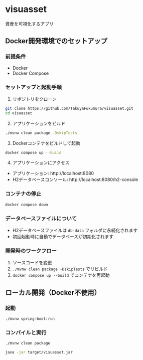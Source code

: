 # visuasset
資産を可視化するアプリ

## Docker開発環境でのセットアップ

### 前提条件
- Docker
- Docker Compose

### セットアップと起動手順

1. リポジトリをクローン
```bash
git clone https://github.com/TakuyaFukumura/visuasset.git
cd visuasset
```

2. アプリケーションをビルド
```bash
./mvnw clean package -DskipTests
```

3. Dockerコンテナをビルドして起動
```bash
docker compose up --build
```

4. アプリケーションにアクセス
- アプリケーション: http://localhost:8080
- H2データベースコンソール: http://localhost:8080/h2-console

### コンテナの停止
```bash
docker compose down
```

### データベースファイルについて
- H2データベースファイルは `db-data` フォルダに永続化されます
- 初回起動時に自動でデータベースが初期化されます

### 開発時のワークフロー
1. ソースコードを変更
2. `./mvnw clean package -DskipTests` でリビルド
3. `docker compose up --build` でコンテナを再起動

## ローカル開発（Docker不使用）

### 起動
```bash
./mvnw spring-boot:run
```

### コンパイルと実行
```bash
./mvnw clean package
```
```bash
java -jar target/visuasset.jar
```
